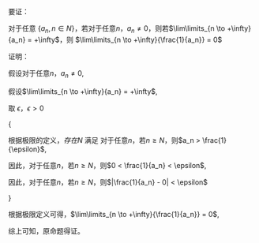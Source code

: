 要证：

对于任意 $\{ a_n, n \in N \}$，若对于任意$n$，$a_n \neq 0$，则若$\lim\limits_{n \to +\infty}{a_n} = +\infty$，则 $\lim\limits_{n \to +\infty}{\frac{1}{a_n}} = 0$

证明：

假设对于任意$n$，$a_n \neq 0$,

假设$\lim\limits_{n \to +\infty}{a_n} = +\infty$,

取 $\epsilon$，$\epsilon > 0$

{

根据极限的定义，$存在N$ 满足 对于任意$n$，若$n \ge N$，则$a_n > \frac{1}{\epsilon}$,

因此，对于任意$n$，若$n \ge N$，则$0 < \frac{1}{a_n} < \epsilon$,

因此，对于任意$n$，若$n \ge N$，则$|\frac{1}{a_n} - 0| < \epsilon$

}

根据极限定义可得，$\lim\limits_{n \to +\infty}{\frac{1}{a_n}} = 0$,

综上可知，原命题得证。